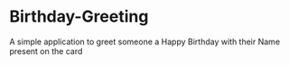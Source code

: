# Birthday-Greeting

A simple application to greet someone a Happy Birthday with their Name present on the card
